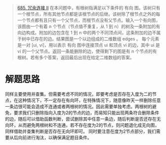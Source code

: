 >[685. 冗余连接 II](https://leetcode.cn/problems/redundant-connection-ii/)
>在本问题中，有根树指满足以下条件的 有向 图。该树只有一个根节点，所有其他节点都是该根节点的后继。该树除了根节点之外的每一个节点都有且只有一个父节点，而根节点没有父节点。输入一个有向图，该图由一个有着 n 个节点（节点值不重复，从 1 到 n）的树及一条附加的有向边构成。附加的边包含在 1 到 n 中的两个不同顶点间，这条附加的边不属于树中已存在的边。结果图是一个以边组成的二维数组 edges 。 每个元素是一对 [ui, vi]，用以表示 有向 图中连接顶点 ui 和顶点 vi 的边，其中 ui 是 vi 的一个父节点。返回一条能删除的边，使得剩下的图是有 n 个节点的有根树。若有多个答案，返回最后出现在给定二维数组的答案。

# 解题思路
同样主要使用并查集。但需要考虑不同的情况，即要考虑是否存在入度为二的节点，在这种情况下，不一定存在有向环，在特殊情况下，随意像昨天一样删除任意一条边很可能会造成不连通或者两根树的情况。因此需要单独考虑。两根树的避免，要求我们只删除指向入度为2的节点的边，而易知只能出现两条符合删除条件的边，随后可以借助函数判断，尝试删除其中任意一条边，随后判断是否还存在无向环，从而避免两根树和不连通，若不存在度为2的节点，则问题退化成无向图，同样借助并查集判断是否存在无向环即可。
同时要注意在度为2节点部分，我们需要从后向前进行淘汰，以确保满足题目条件。